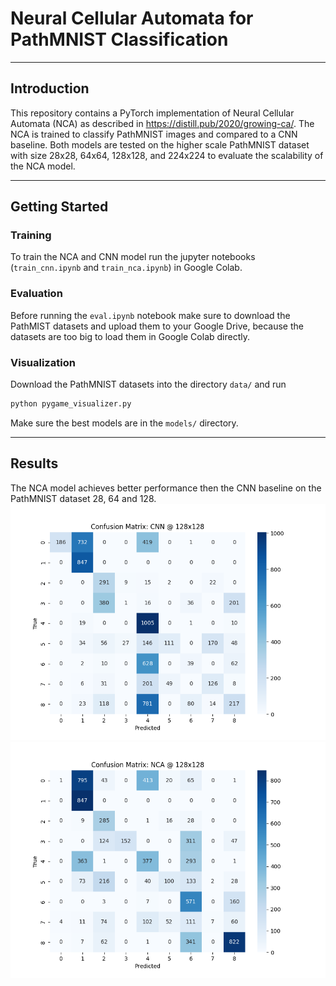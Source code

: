 # Neural Cellular Automata for PathMNIST Classification

---
## Introduction
This repository contains a PyTorch implementation of Neural Cellular Automata (NCA) as described in https://distill.pub/2020/growing-ca/.
The NCA is trained to classify PathMNIST images and compared to a CNN baseline. Both models are tested on the higher scale
PathMNIST dataset with size 28x28, 64x64, 128x128, and 224x224 to evaluate the scalability of the NCA model.

---
## Getting Started

### Training
To train the NCA and CNN model run the jupyter notebooks (```train_cnn.ipynb``` and ```train_nca.ipynb```) in Google Colab.
### Evaluation
Before running the ```eval.ipynb``` notebook make sure to download the PathMIST datasets and upload them to your Google Drive, 
because the datasets are too big to load them in Google Colab directly.
### Visualization
Download the PathMNIST datasets into the directory ```data/``` and run 
```bash
python pygame_visualizer.py
```
Make sure the best models are in the ```models/``` directory.

---
## Results
The NCA model achieves better performance then the CNN baseline on the PathMNIST dataset 28, 64 and 128.
![](plots/cm_CNN_128x128.png)
![](plots/cm_NCA_128x128.png)

